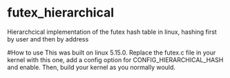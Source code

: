 # futex_hierarchical
Hierarchcical implementation of the futex hash table in linux, hashing first by user and then by address

#How to use
This was built on linux 5.15.0. Replace the futex.c file in your kernel with this one, add a config option for CONFIG_HIERARCHICAL_HASH and enable. Then, build your kernel as you normally would.

